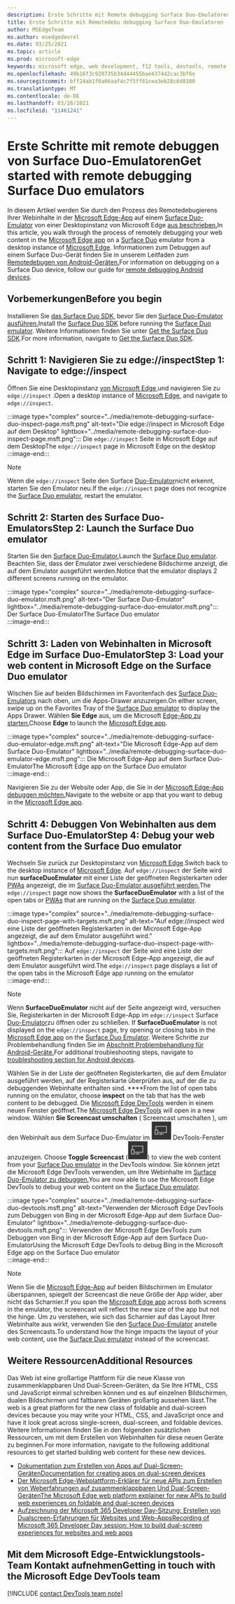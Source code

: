 ```yaml
---
description: Erste Schritte mit Remote debugging Surface Duo-Emulatoren.
title: Erste Schritte mit Remotedebu debugging Surface Duo-Emulatoren
author: MSEdgeTeam
ms.author: msedgedevrel
ms.date: 03/25/2021
ms.topic: article
ms.prod: microsoft-edge
keywords: microsoft edge, web development, f12 tools, devtools, remote debugging, android, surface duo
ms.openlocfilehash: 49b16f3c920735b34d44455bae437442cac3bf6e
ms.sourcegitcommit: bff24ab1f0a66aaf4c7f5ff81cea3eb28c6d8380
ms.translationtype: MT
ms.contentlocale: de-DE
ms.lasthandoff: 03/26/2021
ms.locfileid: "11461241"
---
```

# <a name="get-started-with-remote-debugging-surface-duo-emulators"></a><span data-ttu-id="1c294-104">Erste Schritte mit remote debuggen von Surface Duo-Emulatoren</span><span class="sxs-lookup"><span data-stu-id="1c294-104">Get started with remote debugging Surface Duo emulators</span></span>  

<span data-ttu-id="1c294-105">In diesem Artikel werden Sie durch den Prozess des Remotedebugierens Ihrer Webinhalte in der [Microsoft Edge-App][GooglePlayStoreAppsComMicrosoftEmmx] auf einem [Surface Duo-Emulator][MicrosoftSurfaceDevicesSurfaceDuo] von einer Desktopinstanz von Microsoft Edge [aus beschrieben.][MicrosoftEdge]</span><span class="sxs-lookup"><span data-stu-id="1c294-105">In this article, you walk through the process of remotely debugging your web content in the [Microsoft Edge app][GooglePlayStoreAppsComMicrosoftEmmx] on a [Surface Duo][MicrosoftSurfaceDevicesSurfaceDuo] emulator from a desktop instance of [Microsoft Edge][MicrosoftEdge].</span></span>  <span data-ttu-id="1c294-106">Informationen zum Debuggen auf einem Surface Duo-Gerät finden Sie in unserem Leitfaden zum [Remotedebugen von Android-Geräten.][DevtoolsRemoteDebuggingMain]</span><span class="sxs-lookup"><span data-stu-id="1c294-106">For information on debugging on a Surface Duo device, follow our guide for [remote debugging Android devices][DevtoolsRemoteDebuggingMain].</span></span>  

## <a name="before-you-begin"></a><span data-ttu-id="1c294-107">Vorbemerkungen</span><span class="sxs-lookup"><span data-stu-id="1c294-107">Before you begin</span></span>

<span data-ttu-id="1c294-108">Installieren Sie [das Surface Duo SDK,][MicrosoftDownload100847] bevor Sie den [Surface Duo-Emulator ausführen.][DualScreenAndroidUseEmulator]</span><span class="sxs-lookup"><span data-stu-id="1c294-108">Install the [Surface Duo SDK][MicrosoftDownload100847] before running the [Surface Duo emulator][DualScreenAndroidUseEmulator].</span></span>  <span data-ttu-id="1c294-109">Weitere Informationen finden Sie unter [Get the Surface Duo SDK][DualScreenAndroidGetDuoSdk].</span><span class="sxs-lookup"><span data-stu-id="1c294-109">For more information, navigate to [Get the Surface Duo SDK][DualScreenAndroidGetDuoSdk].</span></span>  

## <a name="step-1-navigate-to-edgeinspect"></a><span data-ttu-id="1c294-110">Schritt 1: Navigieren Sie zu edge://inspect</span><span class="sxs-lookup"><span data-stu-id="1c294-110">Step 1: Navigate to edge://inspect</span></span>  

<span data-ttu-id="1c294-111">Öffnen Sie eine Desktopinstanz [von Microsoft Edge,][MicrosoftEdge]und navigieren Sie zu `edge://inspect` .</span><span class="sxs-lookup"><span data-stu-id="1c294-111">Open a desktop instance of [Microsoft Edge][MicrosoftEdge], and navigate to `edge://inspect`.</span></span>  

:::image type="complex" source="../media/remote-debugging-surface-duo-inspect-page.msft.png" alt-text="Die edge://inspect in Microsoft Edge auf dem Desktop" lightbox="../media/remote-debugging-surface-duo-inspect-page.msft.png":::
   <span data-ttu-id="1c294-113">Die `edge://inspect` Seite in Microsoft Edge auf dem Desktop</span><span class="sxs-lookup"><span data-stu-id="1c294-113">The `edge://inspect` page in Microsoft Edge on the desktop</span></span>  
:::image-end:::

> [!NOTE]
> <span data-ttu-id="1c294-114">Wenn die `edge://inspect` Seite den Surface [Duo-Emulator][DualScreenAndroidUseEmulator]nicht erkennt, starten Sie den Emulator neu.</span><span class="sxs-lookup"><span data-stu-id="1c294-114">If the `edge://inspect` page does not recognize the [Surface Duo emulator][DualScreenAndroidUseEmulator], restart the emulator.</span></span>  

## <a name="step-2-launch-the-surface-duo-emulator"></a><span data-ttu-id="1c294-115">Schritt 2: Starten des Surface Duo-Emulators</span><span class="sxs-lookup"><span data-stu-id="1c294-115">Step 2: Launch the Surface Duo emulator</span></span>  

<span data-ttu-id="1c294-116">Starten Sie den [Surface Duo-Emulator.][DualScreenAndroidUseEmulator]</span><span class="sxs-lookup"><span data-stu-id="1c294-116">Launch the [Surface Duo emulator][DualScreenAndroidUseEmulator].</span></span>  <span data-ttu-id="1c294-117">Beachten Sie, dass der Emulator zwei verschiedene Bildschirme anzeigt, die auf dem Emulator ausgeführt werden.</span><span class="sxs-lookup"><span data-stu-id="1c294-117">Notice that the emulator displays 2 different screens running on the emulator.</span></span>  

:::image type="complex" source="../media/remote-debugging-surface-duo-emulator.msft.png" alt-text="Der Surface Duo-Emulator" lightbox="../media/remote-debugging-surface-duo-emulator.msft.png":::
   <span data-ttu-id="1c294-119">Der Surface Duo-Emulator</span><span class="sxs-lookup"><span data-stu-id="1c294-119">The Surface Duo emulator</span></span>  
:::image-end:::  

## <a name="step-3-load-your-web-content-in-microsoft-edge-on-the-surface-duo-emulator"></a><span data-ttu-id="1c294-120">Schritt 3: Laden von Webinhalten in Microsoft Edge im Surface Duo-Emulator</span><span class="sxs-lookup"><span data-stu-id="1c294-120">Step 3: Load your web content in Microsoft Edge on the Surface Duo emulator</span></span>  

<span data-ttu-id="1c294-121">Wischen Sie auf beiden Bildschirmen im Favoritenfach des [Surface Duo-Emulators][DualScreenAndroidUseEmulator] nach oben, um die Apps-Drawer anzuzeigen.</span><span class="sxs-lookup"><span data-stu-id="1c294-121">On either screen, swipe up on the Favorites Tray of the [Surface Duo emulator][DualScreenAndroidUseEmulator] to display the Apps Drawer.</span></span>  <span data-ttu-id="1c294-122">Wählen **Sie Edge** aus, um die Microsoft [Edge-App zu starten.][GooglePlayStoreAppsComMicrosoftEmmx]</span><span class="sxs-lookup"><span data-stu-id="1c294-122">Choose **Edge** to launch the [Microsoft Edge app][GooglePlayStoreAppsComMicrosoftEmmx].</span></span>  

:::image type="complex" source="../media/remote-debugging-surface-duo-emulator-edge.msft.png" alt-text="Die Microsoft Edge-App auf dem Surface Duo-Emulator" lightbox="../media/remote-debugging-surface-duo-emulator-edge.msft.png":::
   <span data-ttu-id="1c294-124">Die Microsoft Edge-App auf dem Surface Duo-Emulator</span><span class="sxs-lookup"><span data-stu-id="1c294-124">The Microsoft Edge app on the Surface Duo emulator</span></span>  
:::image-end:::  

<span data-ttu-id="1c294-125">Navigieren Sie zu der Website oder App, die Sie in der [Microsoft Edge-App debuggen möchten.][GooglePlayStoreAppsComMicrosoftEmmx]</span><span class="sxs-lookup"><span data-stu-id="1c294-125">Navigate to the website or app that you want to debug in the [Microsoft Edge app][GooglePlayStoreAppsComMicrosoftEmmx].</span></span>  

## <a name="step-4-debug-your-web-content-from-the-surface-duo-emulator"></a><span data-ttu-id="1c294-126">Schritt 4: Debuggen Von Webinhalten aus dem Surface Duo-Emulator</span><span class="sxs-lookup"><span data-stu-id="1c294-126">Step 4: Debug your web content from the Surface Duo emulator</span></span>  

<span data-ttu-id="1c294-127">Wechseln Sie zurück zur Desktopinstanz von [Microsoft Edge][MicrosoftEdge].</span><span class="sxs-lookup"><span data-stu-id="1c294-127">Switch back to the desktop instance of [Microsoft Edge][MicrosoftEdge].</span></span>  <span data-ttu-id="1c294-128">Auf `edge://inspect` der Seite wird nun **surfaceDuoEmulator** mit einer Liste der geöffneten Registerkarten oder [PWAs][ProgressiveWebAppsIndex] angezeigt, die im [Surface Duo-Emulator ausgeführt werden.][DualScreenAndroidUseEmulator]</span><span class="sxs-lookup"><span data-stu-id="1c294-128">The `edge://inspect` page now shows the **SurfaceDuoEmulator** with a list of the open tabs or [PWAs][ProgressiveWebAppsIndex] that are running on the [Surface Duo emulator][DualScreenAndroidUseEmulator].</span></span>  

:::image type="complex" source="../media/remote-debugging-surface-duo-inspect-page-with-targets.msft.png" alt-text="Auf edge://inspect wird eine Liste der geöffneten Registerkarten in der Microsoft Edge-App angezeigt, die auf dem Emulator ausgeführt wird." lightbox="../media/remote-debugging-surface-duo-inspect-page-with-targets.msft.png":::
   <span data-ttu-id="1c294-130">Auf `edge://inspect` der Seite wird eine Liste der geöffneten Registerkarten in der Microsoft Edge-App angezeigt, die auf dem Emulator ausgeführt wird.</span><span class="sxs-lookup"><span data-stu-id="1c294-130">The `edge://inspect` page displays a list of the open tabs in the Microsoft Edge app running on the emulator</span></span>  
:::image-end:::  

> [!NOTE]
> <span data-ttu-id="1c294-131">Wenn **SurfaceDuoEmulator** nicht auf der Seite angezeigt wird, versuchen Sie, Registerkarten in der Microsoft Edge-App im `edge://inspect` Surface [Duo-Emulator][DualScreenAndroidUseEmulator]zu öffnen oder zu schließen. [][GooglePlayStoreAppsComMicrosoftEmmx]</span><span class="sxs-lookup"><span data-stu-id="1c294-131">If **SurfaceDuoEmulator** is not displayed on the `edge://inspect` page, try opening or closing tabs in the [Microsoft Edge app][GooglePlayStoreAppsComMicrosoftEmmx] on the [Surface Duo Emulator][DualScreenAndroidUseEmulator].</span></span>  <span data-ttu-id="1c294-132">Weitere Schritte zur Problembehandlung finden Sie im [Abschnitt Problembehandlung für Android-Geräte.][DevtoolsRemoteDebuggingIndexTroubleshootingDevtoolsIsNotDetectingAndroidDevice]</span><span class="sxs-lookup"><span data-stu-id="1c294-132">For additional troubleshooting steps, navigate to [troubleshooting section for Android devices][DevtoolsRemoteDebuggingIndexTroubleshootingDevtoolsIsNotDetectingAndroidDevice].</span></span>  

<span data-ttu-id="1c294-133">Wählen Sie in der Liste der geöffneten Registerkarten, die auf dem Emulator ausgeführt werden, auf der Registerkarte überprüfen aus, auf der die zu debuggenden Webinhalte enthalten sind. \*\*\*\*</span><span class="sxs-lookup"><span data-stu-id="1c294-133">From the list of open tabs running on the emulator, choose **inspect** on the tab that has the web content to be debugged.</span></span>  <span data-ttu-id="1c294-134">Die [Microsoft Edge DevTools][DevtoolsIndex] werden in einem neuen Fenster geöffnet.</span><span class="sxs-lookup"><span data-stu-id="1c294-134">The [Microsoft Edge DevTools][DevtoolsIndex] will open in a new window.</span></span>  <span data-ttu-id="1c294-135">Wählen **Sie Screencast umschalten** \( Screencast umschalten \), um den Webinhalt aus dem Surface Duo-Emulator im ![ ](../media/toggle-screencast-icon.msft.png) DevTools-Fenster anzuzeigen. [][DualScreenAndroidUseEmulator]</span><span class="sxs-lookup"><span data-stu-id="1c294-135">Choose **Toggle Screencast** \(![Toggle Screencast](../media/toggle-screencast-icon.msft.png)\) to view the web content from your [Surface Duo emulator][DualScreenAndroidUseEmulator] in the DevTools window.</span></span>  <span data-ttu-id="1c294-136">Sie können jetzt die Microsoft Edge DevTools verwenden, um Ihre Webinhalte im [Surface Duo-Emulator zu debuggen.][DualScreenAndroidUseEmulator]</span><span class="sxs-lookup"><span data-stu-id="1c294-136">You are now able to use the Microsoft Edge DevTools to debug your web content on the [Surface Duo emulator][DualScreenAndroidUseEmulator].</span></span>  

:::image type="complex" source="../media/remote-debugging-surface-duo-devtools.msft.png" alt-text="Verwenden der Microsoft Edge DevTools zum Debuggen von Bing in der Microsoft Edge-App auf dem Surface Duo-Emulator" lightbox="../media/remote-debugging-surface-duo-devtools.msft.png":::
   <span data-ttu-id="1c294-138">Verwenden der Microsoft Edge DevTools zum Debuggen von Bing in der Microsoft Edge-App auf dem Surface Duo-Emulator</span><span class="sxs-lookup"><span data-stu-id="1c294-138">Using the Microsoft Edge DevTools to debug Bing in the Microsoft Edge app on the Surface Duo emulator</span></span>  
:::image-end:::  

> [!NOTE]
> <span data-ttu-id="1c294-139">Wenn Sie die [Microsoft Edge-App][GooglePlayStoreAppsComMicrosoftEmmx] auf beiden Bildschirmen im Emulator überspannen, spiegelt der Screencast die neue Größe der App wider, aber nicht das Scharnier.</span><span class="sxs-lookup"><span data-stu-id="1c294-139">If you span the [Microsoft Edge app][GooglePlayStoreAppsComMicrosoftEmmx] across both screens in the emulator, the screencast will reflect the new size of the app but not the hinge.</span></span>  <span data-ttu-id="1c294-140">Um zu verstehen, wie sich das Scharnier auf das Layout Ihrer Webinhalte aus wirkt, verwenden Sie den [Surface Duo-Emulator][DualScreenAndroidUseEmulator] anstelle des Screencasts.</span><span class="sxs-lookup"><span data-stu-id="1c294-140">To understand how the hinge impacts the layout of your web content, use the [Surface Duo emulator][DualScreenAndroidUseEmulator] instead of the screencast.</span></span>  

## <a name="additional-resources"></a><span data-ttu-id="1c294-141">Weitere Ressourcen</span><span class="sxs-lookup"><span data-stu-id="1c294-141">Additional Resources</span></span>  

<span data-ttu-id="1c294-142">Das Web ist eine großartige Plattform für die neue Klasse von zusammenklappbaren Und Dual-Screen-Geräten, da Sie Ihre HTML, CSS und JavaScript einmal schreiben können und es auf einzelnen Bildschirmen, dualen Bildschirmen und faltbaren Geräten großartig aussehen lässt.</span><span class="sxs-lookup"><span data-stu-id="1c294-142">The web is a great platform for the new class of foldable and dual-screen devices because you may write your HTML, CSS, and JavaScript once and have it look great across single-screen, dual-screen, and foldable devices.</span></span>  <span data-ttu-id="1c294-143">Weitere Informationen finden Sie in den folgenden zusätzlichen Ressourcen, um mit dem Erstellen von Webinhalten für diese neuen Geräte zu beginnen.</span><span class="sxs-lookup"><span data-stu-id="1c294-143">For more information, navigate to the following additional resources to get started building web content for these new devices.</span></span>  

*   [<span data-ttu-id="1c294-144">Dokumentation zum Erstellen von Apps auf Dual-Screen-Geräten</span><span class="sxs-lookup"><span data-stu-id="1c294-144">Documentation for creating apps on dual-screen devices</span></span>][DualScreenIndex]  
*   [<span data-ttu-id="1c294-145">Der Microsoft Edge-Webplattform-Erklärer für neue APIs zum Erstellen von Weberfahrungen auf zusammenklappbaren Und Dual-Screen-Geräten</span><span class="sxs-lookup"><span data-stu-id="1c294-145">The Microsoft Edge web platform explainer for new APIs to build web experiences on foldable and dual-screen devices</span></span>][GithubMicrosoftedgeMsedgeexplainersFoldablesExplainer]  
*   [<span data-ttu-id="1c294-146">Aufzeichnung der Microsoft 365 Developer Day-Sitzung: Erstellen von Dualscreen-Erfahrungen für Websites und Web-Apps</span><span class="sxs-lookup"><span data-stu-id="1c294-146">Recording of Microsoft 365 Developer Day session: How to build dual-screen experiences for websites and web apps</span></span>][YoutubeDxrzwsqxpvc]  

## <a name="getting-in-touch-with-the-microsoft-edge-devtools-team"></a><span data-ttu-id="1c294-147">Mit dem Microsoft Edge-Entwicklungstools-Team Kontakt aufnehmen</span><span class="sxs-lookup"><span data-stu-id="1c294-147">Getting in touch with the Microsoft Edge DevTools team</span></span>  

[!INCLUDE [contact DevTools team note](../includes/contact-devtools-team-note.md)]  

<!-- links -->  

[DevtoolsIndex]: ../index.md "Microsoft Edge (Chromium) -Entwicklertools | Microsoft Docs"  
[ProgressiveWebAppsIndex]: ../../progressive-web-apps-chromium/index.md "Progressive Web Apps unter Windows | Microsoft Docs"  
[DevtoolsRemoteDebuggingMain]: ./index.md "Erste Schritte mit remote debuggen von Android-Geräten | Microsoft Docs"  
[DevtoolsRemoteDebuggingIndexTroubleshootingDevtoolsIsNotDetectingAndroidDevice]: ./index.md#troubleshooting-devtools-is-not-detecting-the-android-device "Problembehandlung: DevTools erkennt das Android-Gerät nicht – Erste Schritte mit dem Remotedebugieren von Android-Geräten | Microsoft Docs"  

[DualScreenIndex]: /dual-screen/index "Erstellen von Apps für Zwei-Bildschirm-| Microsoft Docs"  
[DualScreenAndroidUseEmulator]: /dual-screen/android/use-emulator "Verwenden des Surface DUo-Emulators | Microsoft Docs"  
[DualScreenAndroidGetDuoSdk]: /dual-screen/android/get-duo-sdk "Get the Surface Duo SDK | Microsoft Docs"  

[MicrosoftEdge]: https://www.microsoft.com/edge "Einführung in das neue Microsoft Edge"  
[MicrosoftSurfaceDevicesSurfaceDuo]: https://www.microsoft.com/surface/devices/surface-duo "Das neue Surface Duo-| Microsoft Surface"  
[MicrosoftDownload100847]: https://www.microsoft.com/download/details.aspx?id=100847 "Surface Duo SDK Preview Release | Microsoft Download Center"  

[GooglePlayStoreAppsComMicrosoftEmmx]: https://play.google.com/store/apps/details?id=com.microsoft.emmx "Microsoft Edge: Webbrowser | GooglePlay"  

[GithubMicrosoftedgeMsedgeexplainersFoldablesExplainer]: https://github.com/MicrosoftEdge/MSEdgeExplainers/blob/master/Foldables/explainer.md "Webplattformgrundtypen für aufklappbare Geräte – MicrosoftEdge/MSEdgeExplainers | GitHub"  

[YoutubeDxrzwsqxpvc]: https://youtu.be/DXrZWsqXPVc "Erstellen von dualen Bildschirmen für die Website- und Web-Apps-| YouTube"  
